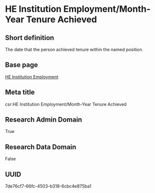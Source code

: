 # HE Institution Employment/Month-Year Tenure Achieved
## Short definition
The date that the person achieved tenure within the named position.
## Base page
[HE Institution Employment](https://github.com/EuroCRIS/CASRAI-Dictionairies/blob/main/Objects/HE%20Institution%20Employment.md)
## Meta title
csr:HE Institution Employment/Month-Year Tenure Achieved
## Research Admin Domain
True
## Research Data Domain
False
## UUID
7de76cf7-66fc-4503-b318-6cbc4e875ba1
